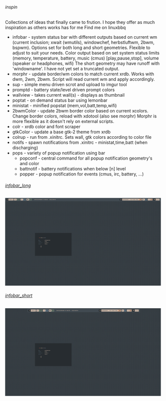 ###### inspin
Collections of ideas that finally came to frution. I hope they offer as much inspiration as others works has for me
Find me on linuxbbq

- infobar - system status bar with different outputs based on current wm (current inclusion; xwait (wmutils), windowchef, herbstluftwm, 2bwm, bspwm). 
            Options set for both long and short geometries. Flexible to adjust to suit your needs.
            Color output based on set system status limits (memory, temperature, battery, music (cmus) [play,pause,stop], volume (speaker or headphones, wifi)
            The short geometry may have runoff with 'windowname'. I have not yet set a truncated output.
- morphr - update border/wm colors to match current xrdb. Works with dwm, 2wm, 2bwm. Script will read current wm and apply accordingly. 
- sup - simple menu driven scrot and upload to imgur tool
- promptd - battery state/level driven prompt colors
- wallview - takes current wall(s) - displays as thumbnail 
- poptat - on demand status bar using lemonbar
- ministat - minified popstat (mem,vol,batt,temp,wifi)
- 2bwmColor - update 2bwm border color based on current xcolors. Change border colors, reload with xdotool (also see morphr)
              Morphr is more flexible as it doesn't rely on external scripts. 
- colr - xrdb color and font scraper
- gtkColor - update a base gtk-2 theme from xrdb 
- colrup - run from .xinitrc. Sets wall, gtk colors according to color file
- notifs - spawn notifications from .xinitrc - ministat,time,batt (when discharging)
- pops - variety of popup notification using bar
  * popconf - central command for all popup notification geometry's and color
  * battnotif - battery notifications when below [n] level
  * popper - popup notification for events (cmus, irc, battery, ...)

###### [infobar_long](infobar_long) 
![infobar_long](infobar_long.png)
###### [infobar_short](infobar_short) 
![infobar_short](infobar_short.png)
